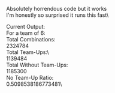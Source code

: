 Absolutely horrendous code but it works\
I'm honestly so surprised it runs this fast\

Current Output:\
For a team of 6:\
Total Combinations:\
2324784\
Total Team-Ups:\    
1139484\
Total Without Team-Ups:\
1185300\
No Team-Up Ratio:\
0.5098538186773481\
